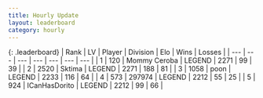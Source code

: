 ```yaml
---
title: Hourly Update
layout: leaderboard
category: hourly
---
```


{: .leaderboard}
| Rank | LV | Player | Division | Elo | Wins | Losses |
| --- | --- | --- | --- | --- | --- | --- |
| <span data-change="1">1</span> | 120 | <span title="ID: 748055">Mommy Ceroba</span> | LEGEND | <span data-change="0">2271</span> | <span data-change="0">99</span> | <span data-change="0">39</span> |
| <span data-change="-1">2</span> | 2520 | <span title="ID: 353063">Sktima</span> | LEGEND | <span data-change="-3">2271</span> | <span data-change="6">188</span> | <span data-change="2">81</span> |
| <span data-change="0">3</span> | 1058 | <span title="ID: 540690">poon</span> | LEGEND | <span data-change="9">2233</span> | <span data-change="1">116</span> | <span data-change="0">64</span> |
| <span data-change="1">4</span> | 573 | <span title="ID: 544038">297974</span> | LEGEND | <span data-change="0">2212</span> | <span data-change="0">55</span> | <span data-change="0">25</span> |
| <span data-change="1">5</span> | 924 | <span title="ID: 415713">ICanHasDorito</span> | LEGEND | <span data-change="0">2212</span> | <span data-change="0">99</span> | <span data-change="0">66</span> |